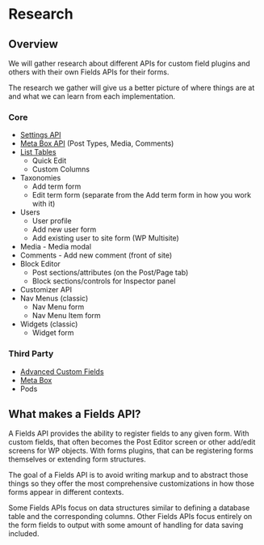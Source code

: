 # Research

## Overview

We will gather research about different APIs for custom field plugins and others with their own Fields
APIs for their forms.

The research we gather will give us a better picture of where things are at and what we can learn from each
implementation.

### Core

* [Settings API](research/core/settings-api.md)
* [Meta Box API](research/core/meta-box-api.md) (Post Types, Media, Comments)
* [List Tables](research/core/wp_list_table.md)
  * Quick Edit
  * Custom Columns
* Taxonomies
    * Add term form
    * Edit term form (separate from the Add term form in how you work with it)
* Users
    * User profile
    * Add new user form
    * Add existing user to site form (WP Multisite)
* Media - Media modal
* Comments - Add new comment (front of site)
* Block Editor
    * Post sections/attributes (on the Post/Page tab)
    * Block sections/controls for Inspector panel
* Customizer API
* Nav Menus (classic)
    * Nav Menu form 
    * Nav Menu Item form
* Widgets (classic)
    * Widget form

### Third Party

* [Advanced Custom Fields](research/third-party/advanced-custom-fields.md)
* [Meta Box](research/third-party/meta-box.md)
* Pods

## What makes a Fields API?

A Fields API provides the ability to register fields to any given form. With custom fields, that often becomes the Post
Editor screen or other add/edit screens for WP objects. With forms plugins, that can be registering forms themselves or
extending form structures.

The goal of a Fields API is to avoid writing markup and to abstract those things so they offer the most comprehensive
customizations in how those forms appear in different contexts.

Some Fields APIs focus on data structures similar to defining a database table and the corresponding columns. Other
Fields APIs focus entirely on the form fields to output with some amount of handling for data saving included.
